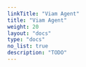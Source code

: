 ```yaml
---
linkTitle: "Viam Agent"
title: "Viam Agent"
weight: 20
layout: "docs"
type: "docs"
no_list: true
description: "TODO"
---
```

